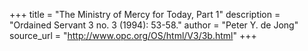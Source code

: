 +++
title = "The Ministry of Mercy for Today, Part 1"
description = "Ordained Servant 3 no. 3 (1994): 53-58."
author = "Peter Y. de Jong"
source_url = "http://www.opc.org/OS/html/V3/3b.html"
+++
